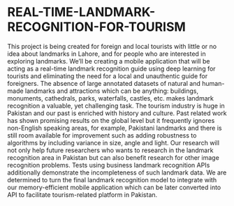 # REAL-TIME-LANDMARK-RECOGNITION-FOR-TOURISM
This project is being created for foreign and local tourists with little or no idea about landmarks in Lahore, and for people who are interested in exploring landmarks. We’ll be creating a mobile application that will be acting as a real-time landmark recognition guide using deep learning for tourists and eliminating the need for a local and unauthentic guide for foreigners. The absence of large annotated datasets of natural and human-made landmarks and attractions which can be anything: buildings, monuments, cathedrals, parks, waterfalls, castles, etc. makes landmark recognition a valuable, yet challenging task. The tourism industry is huge in Pakistan and our past is enriched with history and culture. Past related work has shown promising results on the global level but it frequently ignores non-English speaking areas, for example, Pakistani landmarks and there is still room available for improvement such as adding robustness to algorithms by including variance in size, angle and light. Our research will not only help future researchers who wants to research in the landmark recognition area in Pakistan but can also benefit research for other image recognition problems. Tests using business landmark recognition APIs additionally demonstrate the incompleteness of such landmark data. We are determined to turn the final landmark recognition model to integrate with our memory-efficient mobile application which can be later converted into API to facilitate tourism-related platform in Pakistan.
